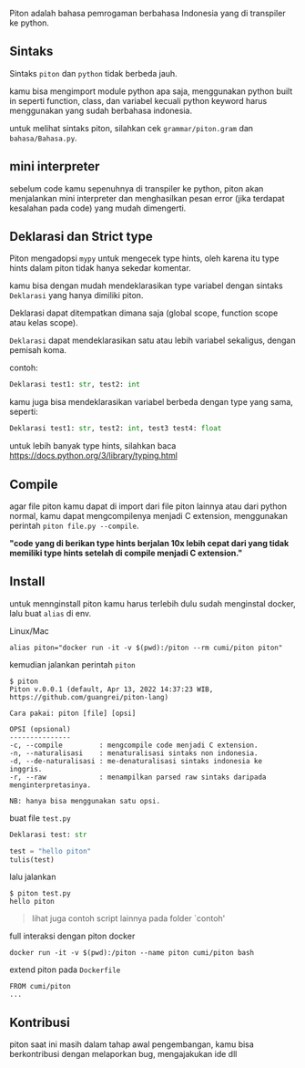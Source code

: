 Piton adalah bahasa pemrogaman berbahasa Indonesia yang di transpiler ke python.

## Sintaks

Sintaks `piton` dan `python` tidak berbeda jauh.

kamu bisa mengimport module python apa saja, menggunakan python built in seperti function, class, dan variabel kecuali python keyword harus menggunakan yang sudah berbahasa indonesia.

untuk melihat sintaks piton, silahkan cek `grammar/piton.gram` dan `bahasa/Bahasa.py`.

## mini interpreter

sebelum code kamu sepenuhnya di transpiler ke python, piton akan menjalankan mini interpreter dan menghasilkan pesan error (jika terdapat kesalahan pada code) yang mudah dimengerti.

## Deklarasi dan Strict type

Piton mengadopsi `mypy` untuk mengecek type hints, oleh karena itu type hints dalam piton tidak hanya sekedar komentar.

kamu bisa dengan mudah mendeklarasikan type variabel dengan sintaks `Deklarasi` yang hanya dimiliki piton.

Deklarasi dapat ditempatkan dimana saja (global scope, function scope atau kelas scope).

`Deklarasi` dapat mendeklarasikan satu atau lebih variabel sekaligus, dengan pemisah koma.

contoh:
```python
Deklarasi test1: str, test2: int
```

kamu juga bisa mendeklarasikan variabel berbeda dengan type yang sama, seperti:
```python
Deklarasi test1: str, test2: int, test3 test4: float
```

untuk lebih banyak type hints, silahkan baca https://docs.python.org/3/library/typing.html

## Compile

agar file piton kamu dapat di import dari file piton lainnya atau dari python normal, kamu dapat mengcompilenya menjadi C extension, menggunakan perintah `piton file.py --compile`.

**"code yang di berikan type hints berjalan 10x lebih cepat dari yang tidak memiliki type hints setelah di compile menjadi C extension."**

## Install

untuk mennginstall piton kamu harus terlebih dulu sudah menginstal docker, lalu buat `alias` di env.

Linux/Mac
```
alias piton="docker run -it -v $(pwd):/piton --rm cumi/piton piton"
```

kemudian jalankan perintah `piton`
```
$ piton
Piton v.0.0.1 (default, Apr 13, 2022 14:37:23 WIB, https://github.com/guangrei/piton-lang)

Cara pakai: piton [file] [opsi]

OPSI (opsional)
---------------
-c, --compile         : mengcompile code menjadi C extension.
-n, --naturalisasi    : menaturalisasi sintaks non indonesia.
-d, --de-naturalisasi : me-denaturalisasi sintaks indonesia ke inggris.
-r, --raw             : menampilkan parsed raw sintaks daripada menginterpretasinya.

NB: hanya bisa menggunakan satu opsi.
```
buat file `test.py`
```python
Deklarasi test: str

test = "hello piton"
tulis(test)
```
lalu jalankan
```
$ piton test.py
hello piton
```

> lihat juga contoh script lainnya pada folder `contoh'

full interaksi dengan piton docker
```
docker run -it -v $(pwd):/piton --name piton cumi/piton bash
```
extend piton pada `Dockerfile`
```
FROM cumi/piton
...
```
## Kontribusi

piton saat ini masih dalam tahap awal pengembangan, kamu bisa berkontribusi dengan melaporkan bug, mengajakukan ide dll